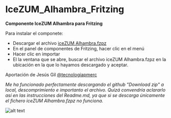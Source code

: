 # IceZUM_Alhambra_Fritzing
<b>Componente IceZUM Alhambra para Fritzing</b>
  
Para instalar el componete:
* Descargar el archivo <a href="https://github.com/lobotic/IceZUM_Alhambra_Fritzing/blob/master/iceZUM%20Alhambra.fzpz">iceZUM Alhambra.fzpz</a></a>
* En el panel de componentes de Fritzing, hacer clic en el menú
* Hacer clic en importar
* El la ventana que se abre, buscar el archivo iceZUM Alhambra.fzpz en la ubicación en la que lo hayamos descargado y aceptar.

Aportación de  Jesús Gil <a href="https://twitter.com/tecnologiapmerc">@tecnologiapmerc</a></a>

*Me ha funcionado perfectamente descargando el github "Download zip" a local, descomprimiento e importanto el archivo. Quizá convendría aclararlo así en las instrucciones del Readme.md, ya que si se descarga únicamente el fichero iceZUM Alhambra.fzpz no funciona.*

![alt text](https://github.com/lobotic/IceZUM_Alhambra_Fritzing/blob/master/Recursos/01.jpg)
